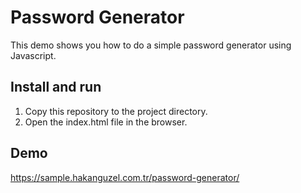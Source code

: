 # Password Generator

This demo shows you how to do a simple password generator using Javascript.

## Install and run
1. Copy this repository to the project directory.
2. Open the index.html file in the browser.

## Demo
https://sample.hakanguzel.com.tr/password-generator/
